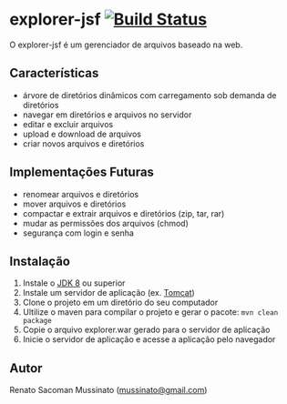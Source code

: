 # explorer-jsf [![Build Status](https://travis-ci.org/mussinato/explorer-jsf.svg?branch=master)](https://travis-ci.org/mussinato/explorer-jsf)
O explorer-jsf é um gerenciador de arquivos baseado na web. 

## Características
* árvore de diretórios dinâmicos com carregamento sob demanda de diretórios
* navegar em diretórios e arquivos no servidor
* editar e excluir arquivos
* upload e download de arquivos
* criar novos arquivos e diretórios

## Implementações Futuras
* renomear arquivos e diretórios
* mover arquivos e diretórios
* compactar e extrair arquivos e diretórios (zip, tar, rar)
* mudar as permissões dos arquivos (chmod)
* segurança com login e senha

## Instalação
1. Instale o [JDK 8](https://www.oracle.com/technetwork/java/javase/downloads/jdk11-downloads-5066655.html) ou superior
2. Instale um servidor de aplicação (ex. [Tomcat](http://tomcat.apache.org/))
3. Clone o projeto em um diretório do seu computador
4. Ultilize o maven para compilar o projeto e gerar o pacote: `mvn clean package`
5. Copie o arquivo explorer.war gerado para o servidor de aplicação
6. Inicie o servidor de aplicação e acesse a aplicação pelo navegador

## Autor
Renato Sacoman Mussinato (mussinato@gmail.com)
